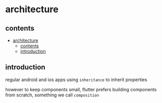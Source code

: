# architecture

## contents
- [architecture](#architecture)
  - [contents](#contents)
  - [introduction](#introduction)

## introduction

regular android and ios apps using `inheritance` to inherit properties

however to keep components small, flutter prefers building components from scratch, something we call `composition`


